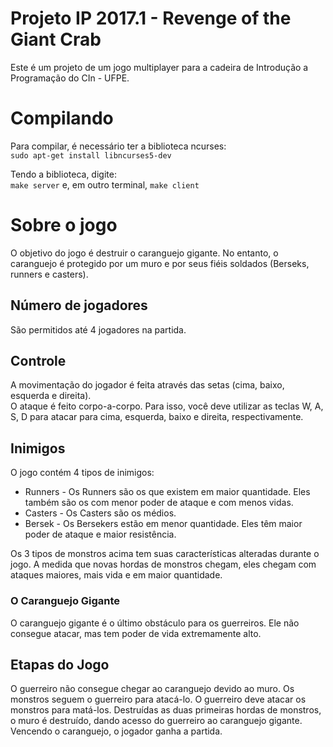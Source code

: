 # Projeto IP 2017.1 - Revenge of the Giant Crab
Este é um projeto de um jogo multiplayer para a cadeira de Introdução a Programação do CIn - UFPE.
# Compilando
Para compilar, é necessário ter a biblioteca ncurses:  
`sudo apt-get install libncurses5-dev`

Tendo a biblioteca, digite:  
`make server` e, em outro terminal, `make client`

# Sobre o jogo 
O objetivo do jogo é destruir o caranguejo gigante. No entanto, o caranguejo é protegido por um muro e por seus fiéis soldados (Berseks, runners e casters). 
 
## Número de jogadores  
São permitidos até 4 jogadores na partida.
 
## Controle  
A movimentação do jogador é feita através das setas (cima, baixo, esquerda e direita).  
O ataque é feito corpo-a-corpo. Para isso, você deve utilizar as teclas W, A, S, D para atacar para cima, esquerda, baixo e direita, respectivamente. 
 
## Inimigos
O jogo contém 4 tipos de inimigos:  
* Runners - Os Runners são os que existem em maior quantidade. Eles também são os com menor poder de ataque e com menos vidas.
* Casters - Os Casters são os médios.
* Bersek - Os Bersekers estão em menor quantidade. Eles têm maior poder de ataque e maior resistência.

Os 3 tipos de monstros acima tem suas características alteradas durante o jogo. A medida que novas hordas de monstros chegam, eles chegam com ataques maiores, mais vida e em maior quantidade.

### O Caranguejo Gigante  
O caranguejo gigante é o último obstáculo para os guerreiros. Ele não consegue atacar, mas tem poder de vida extremamente alto.
 
## Etapas do Jogo
O guerreiro não consegue chegar ao caranguejo devido ao muro. Os monstros seguem o guerreiro para atacá-lo. O guerreiro deve atacar os monstros para matá-los.
Destruídas as duas primeiras hordas de monstros, o muro é destruído, dando acesso do guerreiro ao caranguejo gigante.
Vencendo o caranguejo, o jogador ganha a partida.
 
 
 

